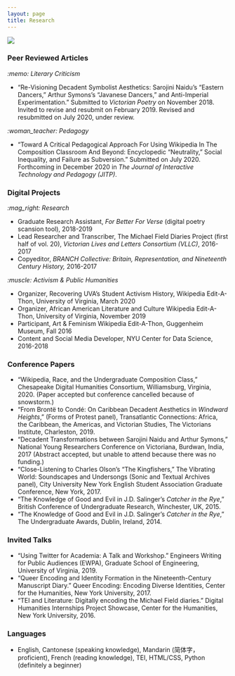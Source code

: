 ```yaml
---
layout: page
title: Research
---
```


<img src="https://user-images.githubusercontent.com/45428531/100495151-89732b80-3116-11eb-9201-c9eab2a0911f.jpg">
<h3>Peer Reviewed Articles</h3>
<i>:memo: Literary Criticism</i>
<ul>
<li> “Re-Visioning Decadent Symbolist Aesthetics: Sarojini Naidu’s “Eastern Dancers,” Arthur Symons’s “Javanese Dancers,” and Anti-Imperial Experimentation.” Submitted to <i>Victorian Poetry</i> on November 2018. Invited to revise and resubmit on February 2019. Revised and resubmitted on July 2020, under review. </li>
</ul>
<i>:woman_teacher: Pedagogy</i>
<ul>
<li> “Toward A Critical Pedagogical Approach For Using Wikipedia In The Composition Classroom And Beyond: Encyclopedic “Neutrality,” Social 	Inequality, and Failure as Subversion.” Submitted on July 2020. Forthcoming in December 2020 in <i>The Journal of Interactive Technology and Pedagogy (JITP)</i>. </li>
</ul>

<h3>Digital Projects</h3>
<i>:mag_right: Research</i>
<ul>
			<li>Graduate Research Assistant, <i>For Better For Verse</i> (digital poetry scansion tool), 2018-2019 </li>
			<li>Lead Researcher and Transcriber, The Michael Field Diaries Project (first half of vol. 20), <i>Victorian Lives and Letters Consortium (VLLC)</i>, 2016-2017  </li> 
			<li>Copyeditor, <i>BRANCH Collective: Britain, Representation, and Nineteenth Century History,</i> 2016-2017</li>
</ul>
<i>:muscle: Activism & Public Humanities</i>
<ul>
			<li>Organizer, Recovering UVA’s Student Activism History, Wikipedia Edit-A-Thon, University of Virginia, March 2020</li>
			<li>Organizer, African American Literature and Culture Wikipedia Edit-A-Thon, University of Virginia, November 2019</li> 
			<li>Participant, Art & Feminism Wikipedia Edit-A-Thon, Guggenheim Museum, Fall 2016</li>
			<li>Content and Social Media Developer, NYU Center for Data Science, 2016-2018</li>
</ul>

<h3>Conference Papers</h3>
<ul>
			<li>“Wikipedia, Race, and the Undergraduate Composition Class,” Chesapeake Digital Humanities Consortium, Williamsburg, Virginia, 2020. (Paper accepted but conference cancelled because of snowstorm.) </li>
	<li>“From Brontë to Condé: On Caribbean Decadent Aesthetics in <i>Windward Heights</i>,” (Forms of Protest panel), Transatlantic Connections: Africa, the Caribbean, the Americas, and Victorian Studies, The Victorians Institute, Charleston, 2019. </li> 
			<li>“Decadent Transformations between Sarojini Naidu and Arthur Symons,” National Young Researchers Conference on Victoriana, Burdwan, India, 2017 (Abstract accepted, but unable to attend because there was no funding.)</li>
			<li>“Close-Listening to Charles Olson’s “The Kingfishers,” The Vibrating World: Soundscapes and Undersongs (Sonic and Textual Archives panel), City University New York English Student Association Graduate Conference, New York, 2017. </li>
	<li>“The Knowledge of Good and Evil in J.D. Salinger’s <i>Catcher in the Rye</i>,” British Conference of Undergraduate Research, Winchester, UK, 2015.</li>
	<li>“The Knowledge of Good and Evil in J.D. Salinger’s <i>Catcher in the Rye</i>,” The Undergraduate Awards, Dublin, Ireland, 2014. </li>
</ul>

<h3>Invited Talks</h3>
<ul>
			<li>“Using Twitter for Academia: A Talk and Workshop.” Engineers Writing for Public Audiences (EWPA), Graduate School of Engineering, University of Virginia, 2019. </li>
			<li>“Queer Encoding and Identity Formation in the Nineteenth-Century Manuscript Diary.” Queer Encoding: Encoding Diverse Identities, Center for the Humanities, New York University, 2017.</li>
			<li>“TEI and Literature: Digitally encoding the Michael Field diaries.” Digital Humanities Internships Project Showcase, Center for the Humanities, New York University, 2016. </li>
</ul>

<h3>Languages</h3>
<ul>
	<li>English, Cantonese (speaking knowledge), Mandarin (简体字，proficient), French (reading knowledge), TEI, HTML/CSS, Python (definitely a beginner)</li>
</ul>
<br>
